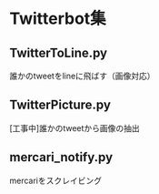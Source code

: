 # Twitterbot集
## TwitterToLine.py
誰かのtweetをlineに飛ばす（画像対応）
## TwitterPicture.py
[工事中]誰かのtweetから画像の抽出
## mercari_notify.py
mercariをスクレイビング
